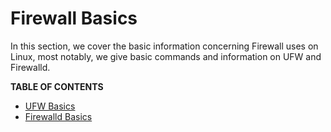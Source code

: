<h1> Firewall Basics </h1>

In this section, we cover the basic information concerning Firewall uses on Linux, most notably, we give basic commands and information on UFW and Firewalld.

**TABLE OF CONTENTS**

- [UFW Basics](./ufw_basics.md)
- [Firewalld Basics](./firewalld_basics.md)